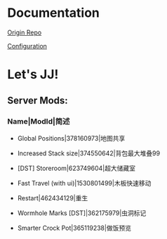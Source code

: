 # Documentation

[Origin Repo](!https://github.com/fairplay-zone/docker-dontstarvetogether)

[Configuration](!https://github.com/fairplay-zone/docker-dontstarvetogether/blob/develop/docs/configuration.md)

# Let's JJ!

## Server Mods:

### Name|ModId|简述

+ Global Positions|378160973|地图共享

+ Increased Stack size|374550642|背包最大堆叠99

+ [DST] Storeroom|623749604|超大储藏室

+ Fast Travel (with ui)|1530801499|木板快速移动

+ Restart|462434129|重生

+ Wormhole Marks [DST]|362175979|虫洞标记

+ Smarter Crock Pot|365119238|做饭预览